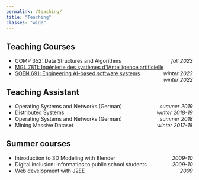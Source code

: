 ```yaml
---
permalink: /teaching/
title: "Teaching"
classes: "wide"
---
```


## Teaching Courses
- COMP 352: Data Structures and Algorithms <span style="float:right;"> *fall 2023* </span>
- [MGL 7811: Ingénierie des systèmes d’IAntelligence artificielle](https://github.com/create-se4ai/engineering-ai-systems-course/tree/mgl7811-winter-2023) <span style="float:right;"> *winter 2023* </span>
- [SOEN 691: Engineering AI-based software systems](https://github.com/create-se4ai/engineering-ai-systems-course) <span style="float:right;"> *winter 2022* </span>

## Teaching Assistant

- Operating Systems and Networks (German)  <span style="float:right;"> *summer 2019* </span>
- Distributed Systems                 <span style="float:right;"> *winter 2018-19* </span>
- Operating Systems and Networks (German) <span style="float:right;"> *summer 2018* </span>
- Mining Massive Dataset <span style="float:right;">*winter 2017-18* </span>

## Summer courses 

- Introduction to 3D Modeling with Blender  <span style="float:right;"> *2009-10* </span>
- Digital inclusion: Informatics to public school students <span style="float:right;"> *2009-10* </span>
- Web development with J2EE <span style="float:right;"> *2009* </span>

